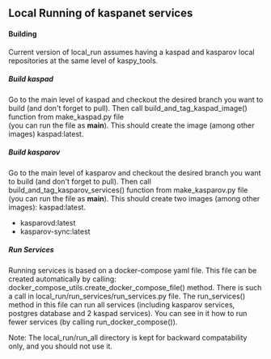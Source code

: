 ## Local Running of kaspanet services

#### Building

Current version of local_run assumes having a 
kaspad and kasparov local repositories at the same level of kaspy_tools.

##### Build kaspad

Go to the main level of kaspad and checkout the desired branch you want
to build (and don't forget to pull).
Then call build_and_tag_kaspad_image() function from make_kaspad.py file   
(you can run the file as __main__).
This should create the image (among other images) kaspad:latest.

##### Build kasparov

Go to the main level of kasparov and checkout the desired branch you want
to build (and don't forget to pull).
Then call build_and_tag_kasparov_services() function from make_kasparov.py file   
(you can run the file as __main__).
This should create two images (among other images): kaspad:latest.
- kasparovd:latest
- kasparov-sync:latest

##### Run Services

Running services is based on a docker-compose yaml file.
This file can be created automatically by calling: 
docker_compose_utils.create_docker_compose_file() method.
There is such a call in local_run/run_services/run_services.py file.
The run_services() method in this file can run all services (including kasparov
services, postgres database and 2 kaspad services).
You can see in it how to run fewer services (by calling run_docker_compose()).

Note:
The local_run/run_all directory is kept for backward compatability only, and
you should not use it.